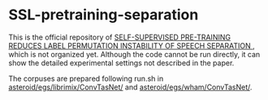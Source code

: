 # SSL-pretraining-separation
This is the official repository of [SELF-SUPERVISED PRE-TRAINING REDUCES LABEL PERMUTATION INSTABILITY OF SPEECH SEPARATION
](https://arxiv.org/pdf/2010.15366.pdf), which is not organized yet. Although the code cannot be run directly, it can show the detailed experimental settings not described in the paper.

The corpuses are prepared following run.sh in [asteroid/egs/librimix/ConvTasNet/](https://github.com/asteroid-team/asteroid/tree/master/egs/librimix/ConvTasNet) and [asteroid/egs/wham/ConvTasNet/](https://github.com/asteroid-team/asteroid/tree/master/egs/wham/ConvTasNet).
